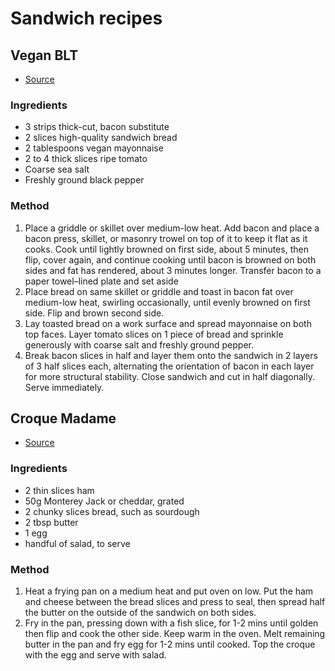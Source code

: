 # Sandwich recipes

## Vegan BLT

- [Source](https://www.seriouseats.com/ultimate-blt-sandwich-bacon-lettuce-tomato-recipe)

### Ingredients
- 3 strips thick-cut, bacon substitute
- 2 slices high-quality sandwich bread
- 2 tablespoons vegan mayonnaise
- 2 to 4 thick slices ripe tomato
- Coarse sea salt
- Freshly ground black pepper

### Method
1. Place a griddle or skillet over medium-low heat. Add bacon and place a bacon press, skillet, or masonry trowel on top of it to keep it flat as it cooks. Cook until lightly browned on first side, about 5 minutes, then flip, cover again, and continue cooking until bacon is browned on both sides and fat has rendered, about 3 minutes longer. Transfer bacon to a paper towel–lined plate and set aside
2. Place bread on same skillet or griddle and toast in bacon fat over medium-low heat, swirling occasionally, until evenly browned on first side. Flip and brown second side.
3. Lay toasted bread on a work surface and spread mayonnaise on both top faces. Layer tomato slices on 1 piece of bread and sprinkle generously with coarse salt and freshly ground pepper.
4. Break bacon slices in half and layer them onto the sandwich in 2 layers of 3 half slices each, alternating the orientation of bacon in each layer for more structural stability. Close sandwich and cut in half diagonally. Serve immediately.


## Croque Madame

- [Source](https://www.bbcgoodfood.com/recipes/croque-madame)

### Ingredients
- 2 thin slices ham
- 50g Monterey Jack or cheddar, grated
- 2 chunky slices bread, such as sourdough
- 2 tbsp butter
- 1 egg
- handful of salad, to serve

### Method
1. Heat a frying pan on a medium heat and put oven on low. Put the ham and cheese between the bread slices and press to seal, then spread half the butter on the outside of the sandwich on both sides.
2. Fry in the pan, pressing down with a fish slice, for 1-2 mins until golden then flip and cook the other side. Keep warm in the oven. Melt remaining butter in the pan and fry egg for 1-2 mins until cooked. Top the croque with the egg and serve with salad.
